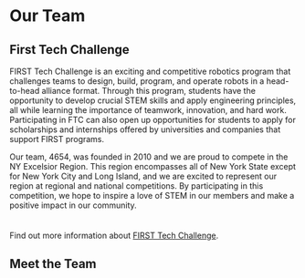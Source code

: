 <script setup>
import { VPTeamMembers } from 'vitepress/theme'

const members = [
  {
    avatar: 'https://raw.githubusercontent.com/Jellyfish4654/Jellyfish4654.github.io/master/docs/assets/people/elliot.png',
    name: 'Elliot Zheng',
    title: 'Administrative President',
    desc: 'Elliot Zheng, President, is a senior and it’s his fourth year on the team. He enjoys playing clarinet, playing video games, building computers, coding and has a passion for Electric Vehicles. He also has a cat named Lumi and a doggo named Zelda.'
  },
  {
    avatar: 'https://raw.githubusercontent.com/Jellyfish4654/Jellyfish4654.github.io/master/docs/assets/people/michael.png',
    name: 'Michael Oh',
    title: 'Building President',
    desc: 'Michael Oh, President, is a senior.'
  },
  {
    avatar: 'https://raw.githubusercontent.com/Jellyfish4654/Jellyfish4654.github.io/master/docs/assets/people/fiona.png',
    name: 'Fiona Chen,',
    title: 'Secretary',
    desc: 'Fiona Chen, Secretary, is a junior. This is her third year on the team. She is interested in the biomedical sciences, primarily neurology. In her free time, Fiona can be found practicing flute, playing Stardew Valley, or listening to Laufey.'
  },
  {
    avatar: 'https://raw.githubusercontent.com/Jellyfish4654/Jellyfish4654.github.io/master/docs/assets/people/joaquin.png',
    name: 'Joaquin Otero',
    title: 'Treasurer',
    desc: 'Joaquin Otero, Treasurer, is a junior on his third year with the Jellyfish. He enjoys playing soccer, spending time with friends and family, and playing video games with friends. He is very interested in science, primarily biology and psychology. He is involved with the building and outreach parts of robotics.'
  },
  {
    avatar: 'https://raw.githubusercontent.com/Jellyfish4654/Jellyfish4654.github.io/master/docs/assets/people/jeffrey.png',
    name: 'Jeffrey Kuo',
    title: 'Programming Officer',
    desc: 'Jeffrey Kuo, Programming Officer, is a junior and it’s his third year in the robotics team. His interests include playing video games, engineering, computer science, and anime. He wants to learn more about programming and mechanical design to utilize these skills in the future in engineering.'
  },
  {
    avatar: 'https://raw.githubusercontent.com/Jellyfish4654/Jellyfish4654.github.io/master/docs/assets/people/taka.png',
    name: 'Taka Kimura',
    title: 'Relations Officer',
    desc: 'Taka Kimura, Relations Officer | junior'
  },
  {
    avatar: 'https://raw.githubusercontent.com/Jellyfish4654/Jellyfish4654.github.io/master/docs/assets/people/alex.png',
    name: 'Alex Thompson',
    desc: 'Alex Thompson is a junior on his third year in the robotics team. He is most involved in the outreach program of the robotics team and often makes and presents slideshows for Junior Jellies lessons. His favorite subject is science, particularly ecology. His favorite musical artists include Gorillaz, Daft Punk, and Radiohead.'
  },
  {
    avatar: 'https://raw.githubusercontent.com/Jellyfish4654/Jellyfish4654.github.io/master/docs/assets/people/taira.png',
    name: 'Taira Nonami',
    desc: 'Taira Nonami is a junior and this is his third year on the robotics team. He enjoys playing a variety of instruments and creating music and has been learning since he was 3. He also loves drawing, and spending an unreasonable amount of time on video games and YouTube. Taira joined the robotics team out of peer influence at first, but has grown a keen interest for technology over the years and is currently learning to code.'
  },
  {
    avatar: 'https://raw.githubusercontent.com/Jellyfish4654/Jellyfish4654.github.io/master/docs/assets/people/ian.png',
    name: 'Ian Goldfeld',
    desc: 'Ian Goldfeld, junior'
  },
  {
    avatar: 'https://raw.githubusercontent.com/Jellyfish4654/Jellyfish4654.github.io/master/docs/assets/people/austin.png',
    name: 'Austin Lu',
    desc: 'Austin Lu, junior, has been on the team for three years. He enjoys playing piano and violin, and has recently taken up viola as well. He also likes playing Valorant and petting his dog Ruby.'
  },
  {
    avatar: 'https://raw.githubusercontent.com/Jellyfish4654/Jellyfish4654.github.io/master/docs/assets/people/face.png',
    name: 'Matthew Laterza',
    desc: 'Matthew Laterza is a junior and this is his third year on the team.'
  }
  ,
  {
    avatar: 'https://raw.githubusercontent.com/Jellyfish4654/Jellyfish4654.github.io/master/docs/assets/people/face.png',
    name: 'Billy Oh',
    desc: 'Billy Oh, sophomore, enjoys playing sports and hanging out with his friends. His favorite food is pizza.'
  }
  ,
  {
    avatar: 'https://raw.githubusercontent.com/Jellyfish4654/Jellyfish4654.github.io/master/docs/assets/people/face.png',
    name: 'Tag Bullard',
    desc: 'Tag Bullard is a sophomore and this is his first year in robotics. He enjoys playing videogames, watching tv, hanging out with friends, and not getting nearly enough sleep. He hopes to learn more about programming and coding through robotics.'
  }
  ,
  {
    avatar: 'https://raw.githubusercontent.com/Jellyfish4654/Jellyfish4654.github.io/master/docs/assets/people/face.png',
    name: 'Lianne Ferentz',
    desc: 'Lianne Ferentz, freshman, enjoys playing flute and piano. She also likes to draw, crochet, and play with her cat Max!'
  }
  ,
  {
    avatar: 'https://raw.githubusercontent.com/Jellyfish4654/Jellyfish4654.github.io/master/docs/assets/people/face.png',
    name: 'Jocelyn Zheng',
    desc: 'Jocelyn Zheng, freshman, is a Times New Roman fan and a minesweeper enthusiast. She likes coding, learning about natural language processing, and reading Ann Patchett novels.'
  }
  ,
  {
    avatar: 'https://raw.githubusercontent.com/Jellyfish4654/Jellyfish4654.github.io/master/docs/assets/people/face.png',
    name: 'Amrit Mohapatra',
    desc: 'Amrit Mohapatra, freshman, likes to code and do math in their free time. They insist their secret ability is speaking Chinese….'
  }
  ,
  {
    avatar: 'https://raw.githubusercontent.com/Jellyfish4654/Jellyfish4654.github.io/master/docs/assets/people/face.png',
    name: 'Martin Ayala',
    desc: 'Martin Ayala is a freshman. He likes to run, build things, draw, and learn about cities and transportation. He is also on Senate in addition to being on the robotics team.'
  }
  ,
  {
    avatar: 'https://raw.githubusercontent.com/Jellyfish4654/Jellyfish4654.github.io/master/docs/assets/people/face.png',
    name: 'Abigail Weintraub',
    desc: 'Abigail Weintraub is a freshman and an aspiring artist. Her hobbies include music, tennis, gaming, and all things art. Abigail enjoys math and science, and is passionate about digital design. She is always open to learning new things, including building robots!!'
  }
]
</script>

# Our Team

## First Tech Challenge

FIRST Tech Challenge is an exciting and competitive robotics program that challenges teams to design, build, program, and operate robots in a head-to-head alliance format. Through this program, students have the opportunity to develop crucial STEM skills and apply engineering principles, all while learning the importance of teamwork, innovation, and hard work. Participating in FTC can also open up opportunities for students to apply for scholarships and internships offered by universities and companies that support FIRST programs.

Our team, 4654, was founded in 2010 and we are proud to compete in the NY Excelsior Region. This region encompasses all of New York State except for New York City and Long Island, and we are excited to represent our region at regional and national competitions. By participating in this competition, we hope to inspire a love of STEM in our members and make a positive impact in our community.

<div class="tip custom-block" style="padding-top: 8px">

Find out more information about [FIRST Tech Challenge](https://www.firstinspires.org/robotics/ftc).

</div>

## Meet the Team <Badge type="warning" text="beta" />

<VPTeamMembers size="medium" :members="members" />